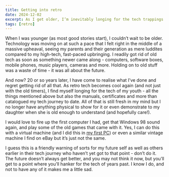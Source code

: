 ```yaml
---
title: Getting into retro
date: 2024-12-02
excerpt: As I get older, I’m inevitably longing for the tech trappings of my youth.
tags: [retro]
---
```


When I was younger (as most good stories start), I couldn’t wait to be older. Technology was moving on at such a pace that I felt right in the middle of a massive upheaval, seeing my parents and their generation as mere luddites compared to my high-tech, fast-paced upbringing. I readily got rid of old tech as soon as something newer came along - computers, software boxes, mobile phones, music players, cameras and more. Holding on to old stuff was a waste of time - it was all about the future.

And now? 20 or so years later, I have come to realise what I’ve done and regret getting rid of all that. As retro tech becomes cool again (and not just with the old timers), I find myself longing for the tech of my youth - all the things mentioned above but also the manuals, certificates and more than catalogued my tech journey to date. All of that is still fresh in my mind but I no longer have anything physical to show for it or even demonstrate to my daughter when she is old enough to understand (and hopefully care!).

I would love to fire up the first computer I had, get that Windows 98 sound again, and play some of the old games that came with it. Yes, I can do this with a virtual machine (and I did this in [my first PC](/blog/2-my-first-pc/)) or even a similar vintage machine I find on eBay but it’s just not the same.

I guess this is a friendly warning of sorts for my future self as well as others earlier in their tech journey who haven’t yet got to that point - don’t do it. The future doesn’t always get better, and you may not think it now, but you’ll get to a point where you’ll hanker for the tech of years past. I know I do, and not to have any of it makes me a little sad.
